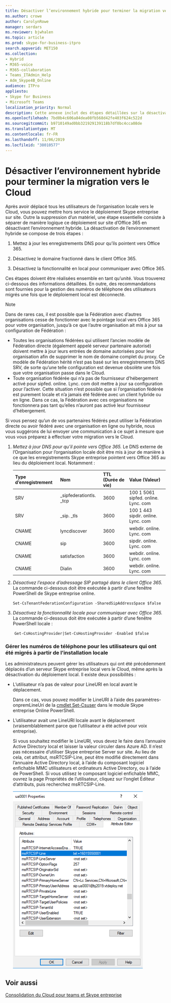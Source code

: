 ```yaml
---
title: Désactiver l’environnement hybride pour terminer la migration vers le Cloud
ms.author: crowe
author: CarolynRowe
manager: serdars
ms.reviewer: bjwhalen
ms.topic: article
ms.prod: skype-for-business-itpro
search.appverid: MET150
ms.collection:
- Hybrid
- M365-voice
- M365-collaboration
- Teams_ITAdmin_Help
- Adm_Skype4B_Online
audience: ITPro
appliesto:
- Skype for Business
- Microsoft Teams
localization_priority: Normal
description: Cette annexe inclut des étapes détaillées sur la désactivation de l’environnement hybride dans le cadre de la consolidation du Cloud pour teams et Skype entreprise.
ms.openlocfilehash: 7bd0b4c606a84dea08fb568d42fe403f624c522d
ms.sourcegitcommit: b9710149ad0bb321929139118b7df0bc4cca08de
ms.translationtype: MT
ms.contentlocale: fr-FR
ms.lasthandoff: 11/06/2019
ms.locfileid: "38010577"
---
```

# <a name="disable-hybrid-to-complete-migration-to-the-cloud"></a>Désactiver l’environnement hybride pour terminer la migration vers le Cloud

Après avoir déplacé tous les utilisateurs de l’organisation locale vers le Cloud, vous pouvez mettre hors service le déploiement Skype entreprise sur site. Outre la suppression d’un matériel, une étape essentielle consiste à séparer de manière logique ce déploiement sur site d’Office 365 en désactivant l’environnement hybride. La désactivation de l’environnement hybride se compose de trois étapes :

1. Mettez à jour les enregistrements DNS pour qu’ils pointent vers Office 365.

2. Désactivez le domaine fractionné dans le client Office 365.

3. Désactivez la fonctionnalité en local pour communiquer avec Office 365.

Ces étapes doivent être réalisées ensemble en tant qu’unité. Vous trouverez ci-dessous des informations détaillées. En outre, des recommandations sont fournies pour la gestion des numéros de téléphone des utilisateurs migrés une fois que le déploiement local est déconnecté.

> [!Note] 
> Dans de rares cas, il est possible que la Fédération avec d’autres organisations cesse de fonctionner avec le pointage local vers Office 365 pour votre organisation, jusqu’à ce que l’autre organisation ait mis à jour sa configuration de Fédération :<ul><li>
Toutes les organisations fédérées qui utilisent l’ancien modèle de Fédération directe (également appelé serveur partenaire autorisé) doivent mettre à jour leurs entrées de domaine autorisées pour leur organisation afin de supprimer le nom de domaine complet du proxy. Ce modèle de Fédération hérité n’est pas basé sur les enregistrements DNS SRV, de sorte qu’une telle configuration est devenue obsolète une fois que votre organisation passe dans le Cloud. </li><li>Toute organisation fédérée qui n’a pas de fournisseur d’hébergement activé pour sipfed. online. Lync. <span>com doit mettre à jour sa configuration pour l’activer. Cette situation n’est possible que si l’organisation fédérée est purement locale et n’a jamais été fédérée avec un client hybride ou en ligne. Dans ce cas, la Fédération avec ces organisations ne fonctionnera pas tant qu’elles n’auront pas activé leur fournisseur d’hébergement.</li></ul>Si vous pensez qu’un de vos partenaires fédérés peut utiliser la Fédération directe ou avoir fédéré avec une organisation en ligne ou hybride, nous vous suggérons de lui envoyer une communication à ce sujet à mesure que vous vous préparez à effectuer votre migration vers le Cloud.

1.  *Mettez à jour DNS pour qu’il pointe vers Office 365.*
Le DNS externe de l’Organisation pour l’organisation locale doit être mis à jour de manière à ce que les enregistrements Skype entreprise pointent vers Office 365 au lieu du déploiement local. Notamment :

    |Type d’enregistrement|Nom|TTL (Durée de vie)|Value (Valeur)|
    |---|---|---|---|
    |SRV|_sipfederationtls. _tcp|3600|100 1 5061 sipfed. online. Lync. <span>com|
    |SRV|_sip. _tls|3600|100 1 443 sipdir. online. Lync. <span>com|
    |CNAME| lyncdiscover|   3600|   webdir. online. Lync. <span>com|
    |CNAME| sip|    3600|   sipdir. online. Lync. <span>com|
    |CNAME| satisfaction|   3600|   webdir. online. Lync. <span>com|
    |CNAME| Dialin  |3600|  webdir. online. Lync. <span>com|

2.  *Désactivez l’espace d’adressage SIP partagé dans le client Office 365.*
La commande ci-dessous doit être exécutée à partir d’une fenêtre PowerShell de Skype entreprise online.

    ```
    Set-CsTenantFederationConfiguration -SharedSipAddressSpace $false
    ```
 
3.  *Désactivez la fonctionnalité locale pour communiquer avec Office 365.*  
La commande ci-dessous doit être exécutée à partir d’une fenêtre PowerShell locale :
```
    Get-CsHostingProvider|Set-CsHostingProvider -Enabled $false
```

### <a name="manage-phone-numbers-for-users-who-were-migrated-from-on-premises"></a>Gérer les numéros de téléphone pour les utilisateurs qui ont été migrés à partir de l’installation locale

Les administrateurs peuvent gérer les utilisateurs qui ont été précédemment déplacés d’un serveur Skype entreprise local vers le Cloud, même après la désactivation du déploiement local. Il existe deux possibilités :

- L’utilisateur n’a pas de valeur pour LineURI en local avant le déplacement. 

  Dans ce cas, vous pouvez modifier le LineURI à l’aide des paramètres-onpremLineUri de la [cmdlet Set-Csuser](https://docs.microsoft.com/powershell/module/skype/set-csuser?view=skype-ps) dans le module Skype entreprise Online PowerShell.

- L’utilisateur avait une LineURI locale avant le déplacement (vraisemblablement parce que l’utilisateur a été activé pour voix entreprise). 

  Si vous souhaitez modifier le LineURI, vous devez le faire dans l’annuaire Active Directory local et laisser la valeur circuler dans Azure AD. Il n’est pas nécessaire d’utiliser Skype entreprise Server sur site. Au lieu de cela, cet attribut, msRTCSIP-Line, peut être modifié directement dans l’annuaire Active Directory local, à l’aide du composant logiciel enfichable MMC utilisateurs et ordinateurs Active Directory, ou à l’aide de PowerShell. Si vous utilisez le composant logiciel enfichable MMC, ouvrez la page Propriétés de l’utilisateur, cliquez sur l’onglet Éditeur d’attributs, puis recherchez msRTCSIP-Line.

  ![Outil utilisateurs et ordinateurs Active Directory](../media/disable-hybrid-1.png)

## <a name="see-also"></a>Voir aussi

[Consolidation du Cloud pour teams et Skype entreprise](cloud-consolidation.md)
